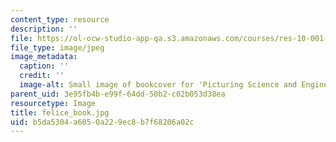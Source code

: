 ```yaml
---
content_type: resource
description: ''
file: https://ol-ocw-studio-app-qa.s3.amazonaws.com/courses/res-10-001-making-science-and-engineering-pictures-a-practical-guide-to-presenting-your-work-spring-2016/b5da5304a6050a229ec8b7f68206a02c_felice_book.jpg
file_type: image/jpeg
image_metadata:
  caption: ''
  credit: ''
  image-alt: Small image of bookcover for 'Picturing Science and Engineering.'
parent_uid: 3e95fb4b-e99f-64dd-50b2-c02b053d38ea
resourcetype: Image
title: felice_book.jpg
uid: b5da5304-a605-0a22-9ec8-b7f68206a02c
---
```

